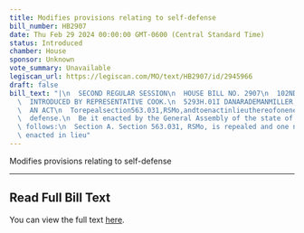 ```yaml
---
title: Modifies provisions relating to self-defense
bill_number: HB2907
date: Thu Feb 29 2024 00:00:00 GMT-0600 (Central Standard Time)
status: Introduced
chamber: House
sponsor: Unknown
vote_summary: Unavailable
legiscan_url: https://legiscan.com/MO/text/HB2907/id/2945966
draft: false
bill_text: "|\n  SECOND REGULAR SESSION\n  HOUSE BILL NO. 2907\n  102ND GENERAL ASSEMBLY\n\
  \  INTRODUCED BY REPRESENTATIVE COOK.\n  5293H.01I DANARADEMANMILLER,ChiefClerk\n\
  \  AN ACT\n  Torepealsection563.031,RSMo,andtoenactinlieuthereofonenewsectionrelatingtoself-\n\
  \  defense.\n  Be it enacted by the General Assembly of the state of Missouri, as\
  \ follows:\n  Section A. Section 563.031, RSMo, is repealed and one new section\
  \ enacted in lieu"
---
```

Modifies provisions relating to self-defense

---

## Read Full Bill Text

You can view the full text [here](https://legiscan.com/MO/text/HB2907/id/2945966).
